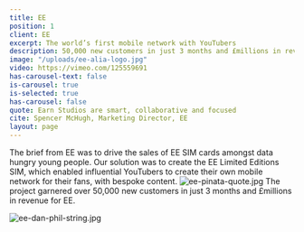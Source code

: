 ```yaml
---
title: EE
position: 1
client: EE
excerpt: The world’s first mobile network with YouTubers
description: 50,000 new customers in just 3 months and £millions in revenue for EE
image: "/uploads/ee-alia-logo.jpg"
video: https://vimeo.com/125559691
has-carousel-text: false
is-carousel: true
is-selected: true
has-carousel: false
quote: Earn Studios are smart, collaborative and focused
cite: Spencer McHugh, Marketing Director, EE
layout: page
---
```


The brief from EE was to drive the sales of EE SIM cards amongst data hungry young people. Our solution was to create the EE Limited Editions SIM, which enabled influential YouTubers to create their own mobile network for their fans, with bespoke content.
![ee-pinata-quote.jpg](/uploads/ee-pinata-quote.jpg)
The project garnered over 50,000 new customers in just 3 months and £millions in revenue for EE.

![ee-dan-phil-string.jpg](/uploads/ee-dan-phil-string.jpg)
